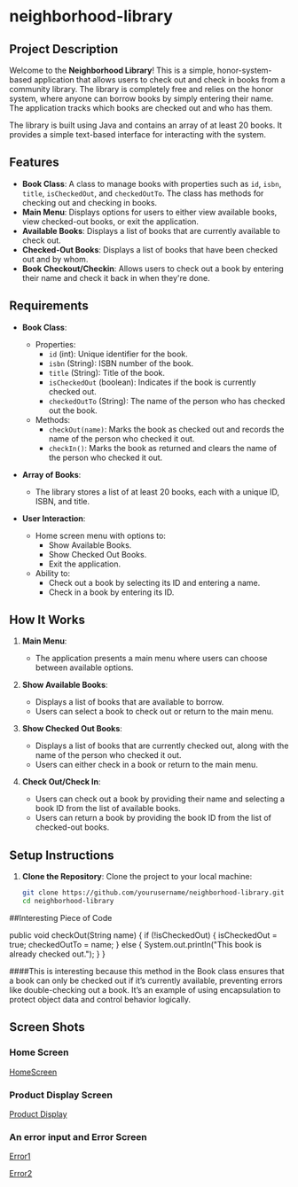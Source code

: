 # neighborhood-library

## Project Description

Welcome to the **Neighborhood Library**! This is a simple, honor-system-based application that allows users to check out and check in books from a community library. The library is completely free and relies on the honor system, where anyone can borrow books by simply entering their name. The application tracks which books are checked out and who has them.

The library is built using Java and contains an array of at least 20 books. It provides a simple text-based interface for interacting with the system.

## Features

- **Book Class**: A class to manage books with properties such as `id`, `isbn`, `title`, `isCheckedOut`, and `checkedOutTo`. The class has methods for checking out and checking in books.
- **Main Menu**: Displays options for users to either view available books, view checked-out books, or exit the application.
- **Available Books**: Displays a list of books that are currently available to check out.
- **Checked-Out Books**: Displays a list of books that have been checked out and by whom.
- **Book Checkout/Checkin**: Allows users to check out a book by entering their name and check it back in when they're done.

## Requirements

- **Book Class**: 
  - Properties:
    - `id` (int): Unique identifier for the book.
    - `isbn` (String): ISBN number of the book.
    - `title` (String): Title of the book.
    - `isCheckedOut` (boolean): Indicates if the book is currently checked out.
    - `checkedOutTo` (String): The name of the person who has checked out the book.
  - Methods:
    - `checkOut(name)`: Marks the book as checked out and records the name of the person who checked it out.
    - `checkIn()`: Marks the book as returned and clears the name of the person who checked it out.

- **Array of Books**: 
  - The library stores a list of at least 20 books, each with a unique ID, ISBN, and title.

- **User Interaction**:
  - Home screen menu with options to:
    - Show Available Books.
    - Show Checked Out Books.
    - Exit the application.
  - Ability to:
    - Check out a book by selecting its ID and entering a name.
    - Check in a book by entering its ID.
  
## How It Works

1. **Main Menu**: 
   - The application presents a main menu where users can choose between available options.
   
2. **Show Available Books**: 
   - Displays a list of books that are available to borrow.
   - Users can select a book to check out or return to the main menu.
   
3. **Show Checked Out Books**: 
   - Displays a list of books that are currently checked out, along with the name of the person who checked it out.
   - Users can either check in a book or return to the main menu.
   
4. **Check Out/Check In**: 
   - Users can check out a book by providing their name and selecting a book ID from the list of available books.
   - Users can return a book by providing the book ID from the list of checked-out books.

## Setup Instructions

1. **Clone the Repository**:
   Clone the project to your local machine:

   ```bash
   git clone https://github.com/yourusername/neighborhood-library.git
   cd neighborhood-library

##Interesting Piece of Code 

public void checkOut(String name) {
    if (!isCheckedOut) {
        isCheckedOut = true;
        checkedOutTo = name;
    } else {
        System.out.println("This book is already checked out.");
    }
}

####This is interesting because this method in the Book class ensures that a book can only be checked out if it’s currently available, preventing errors like double-checking out a book. It’s an example of using encapsulation to protect object data and control behavior logically.

## Screen Shots

### Home Screen
[HomeScreen](screenshots/neighborhood-library_homescreen.png)

### Product Display Screen
[Product Display](screenshots/neighborhood-library_avaliableBooks)

### An error input and Error Screen
[Error1](screenshots/neighborhood-library_error1)

[Error2](screenshots/neighborhood-library_error2)
